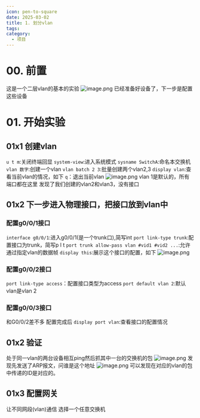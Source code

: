 ```yaml
---
icon: pen-to-square
date: 2025-03-02
title: 1. 划分vlan
tags: 
category:
  - 项目
---
```

# 00. 前置
这是一个二层vlan的基本的实验
![image.png](https://cdn.jsdelivr.net/gh/fakeppa/blog-img/20250302175858.png)
已经准备好设备了，下一步是配置这些设备
# 01. 开始实验
## 01x1 创建vlan
`u t m`:关闭终端回显
`system-view`:进入系统模式
`sysname SwitchA`:命名本交换机
`vlan 数字`:创建一个vlan
`vlan batch 2 3`:批量创建两个vlan2,3
`display vlan`:查看当前vlan的情况，如下
`q`：退出当前vlan
![image.png](https://cdn.jsdelivr.net/gh/fakeppa/blog-img/20250302180536.png)
vlan 1是默认的，所有端口都在这里
发现了我们创建的vlan2和vlan3，没有接口

## 01x2 下一步进入物理接口，把接口放到vlan中
### 配置g0/0/1接口
`interface g0/0/1`:进入g0/0/1(是一个trunk口),简写int
`port link-type trunk`:配置接口为trunk，简写p l t
`port trunk allow-pass vlan #vid1 #vid2 ...`:允许通过指定vlan的数据帧
`display this`:展示这个接口的配置，如下
![image.png](https://cdn.jsdelivr.net/gh/fakeppa/blog-img/20250302181837.png)
### 配置g0/0/2接口
`port link-type access`：配置接口类型为access
`port default vlan 2`:默认vlan是vlan 2

### 配置g0/0/3接口
和G0/0/2差不多
配置完成后
`display port vlan`:查看接口的配置情况

## 01x2 验证
处于同一vlan的两台设备相互ping然后抓其中一台的交换机的包
![image.png](https://cdn.jsdelivr.net/gh/fakeppa/blog-img/20250302200609.png)
发现先发送了ARP报文，问谁是这个地址
![image.png](https://cdn.jsdelivr.net/gh/fakeppa/blog-img/20250302200821.png)
可以发现在对应的vlan的包中传递的ID是对应的。

## 01x3 配置网关
让不同网段(vlan)通信
选择一个任意交换机
